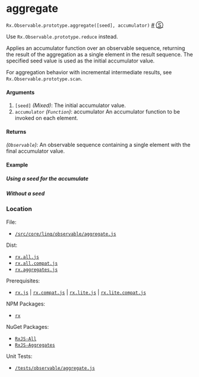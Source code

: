 # aggregate

`Rx.Observable.prototype.aggregate([seed], accumulator)`
<a href="#rxobservableprototypeaggregateseed-accumulator">#</a> [&#x24C8;](https://github.com/Reactive-Extensions/RxJS/blob/master/src/core/linq/observable/aggregate.js "View in source") 

Use `Rx.Observable.prototype.reduce` instead.

Applies an accumulator function over an observable sequence, returning the result of the aggregation as a single element in the result sequence. The specified seed value is used as the initial accumulator value.

For aggregation behavior with incremental intermediate results, see `Rx.Observable.prototype.scan`.

#### Arguments
1. `[seed]` *(Mixed)*: The initial accumulator value.
2. `accumulator` *(`Function`)*: accumulator An accumulator function to be invoked on each element.

#### Returns
*(`Observable`)*: An observable sequence containing a single element with the final accumulator value.

#### Example

##### Using a seed for the accumulate

[](http://jsbin.com/yukeh/1/embed?js,console)

##### Without a seed

[](http://jsbin.com/malif/1/embed?js,console)

### Location

File:
- [`/src/core/linq/observable/aggregate.js`](https://github.com/Reactive-Extensions/RxJS/blob/master/src/core/linq/observable/aggregate.js)

Dist:
- [`rx.all.js`](https://github.com/Reactive-Extensions/RxJS/blob/master/dist/rx.all.js)
- [`rx.all.compat.js`](https://github.com/Reactive-Extensions/RxJS/blob/master/dist/rx.all.js)
- [`rx.aggregates.js`](https://github.com/Reactive-Extensions/RxJS/blob/master/dist/rx.aggregates.js)

Prerequisites:
- [`rx.js`](https://github.com/Reactive-Extensions/RxJS/blob/master/dist/rx.js) | [`rx.compat.js`](https://github.com/Reactive-Extensions/RxJS/blob/master/dist/rx.compat.js) | [`rx.lite.js`](https://github.com/Reactive-Extensions/RxJS/blob/master/dist/rx.lite.js) | [`rx.lite.compat.js`](https://github.com/Reactive-Extensions/RxJS/blob/master/dist/rx.lite.compat.js)

NPM Packages:
- [`rx`](https://www.npmjs.org/package/rx)

NuGet Packages:
- [`RxJS-All`](http://www.nuget.org/packages/RxJS-All/)
- [`RxJS-Aggregates`](http://www.nuget.org/packages/RxJS-Aggregates/)

Unit Tests:
- [`/tests/observable/aggregate.js`](https://github.com/Reactive-Extensions/RxJS/blob/master/tests/observable/aggregate.js)
